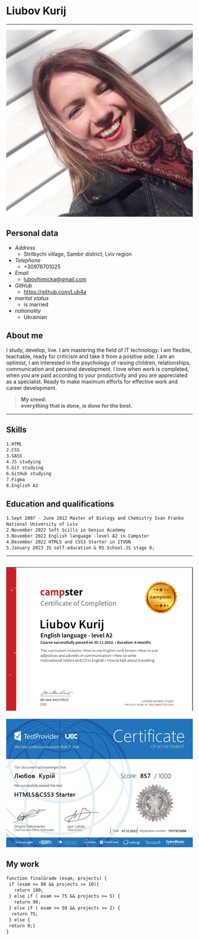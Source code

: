 **Liubov Kurij**
=========
****************************
![userphoto](/image/photo.jpg)

Personal data 
-----
+ *Address*  
    + Strilbychi village, Sambir district, Lviv region  
+ *Telephone*  
   +  +30976701025  
+ *Email*  
    + lubovhimicka@gmail.com  
+ *GitHub*  
   +  https://github.com/Lub4a  
+ *marital status*  
    + is married  
+ *nationality*  
   + Ukrainian
    
About me
------
I study, develop, live.
I am mastering the field of IT technology. I am flexible, teachable, ready for criticism and take it from a positive side. I am an optimist, I am interested in the psychology of raising children, relationships, communication and personal development.
I love when work is completed, when you are paid according to your productivity and you are appreciated as a specialist. Ready to make maximum efforts for effective work and career development.
>**My creed:   
>everything that is done, is done for the best.**
*************************
Skills 
--------
    1.HTML  
    2.CSS
    3.SASS  
    4.JS studying  
    5.Git studying  
    6.GitHub studying  
    7.Figma  
    8.English A2  
    
Education and qualifications 
--------
    1.Sept 2007 - June 2012 Master of Biology and Chemistry Ivan Franko National University of Lviv
    2.November 2022 Soft Scills in Genius Academy
    3.November 2022 English language -level A2 in Campster
    4.Desember 2022 HTML5 and CSS3 Starter in ITVDN
    5.January 2023 JS self-education & RS School.JS stage 0;
---------------------------
 ![certificateEN](/image/en.jpg) 
 --------------------------- 
 ![certificateHTML&CSS](/image/cert.jpg)
 
My work  
 ------
 ```
function finalGrade (exam, projects) {
  if (exam >= 90 && projects >= 10){
    return 100;
  } else if ( exam >= 75 && projects >= 5) {
    return 90;
  } else if ( exam >= 50 && projects >= 2) {
   return 75;
  } else {
  return 0;} 
}
```